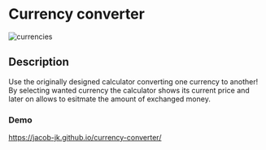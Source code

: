 # Currency converter

![currencies](https://cdn.dribbble.com/users/71374/screenshots/4724235/coins.gif)

## Description

Use the originally designed calculator converting one currency to another! By selecting wanted currency the calculator shows its current price and later on allows to esitmate the amount of exchanged money.

### Demo 

https://jacob-jk.github.io/currency-converter/
